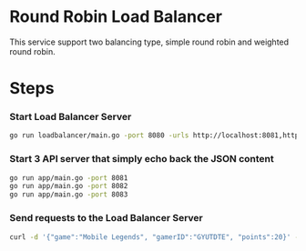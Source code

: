 # Round Robin Load Balancer

This service support two balancing type, simple round robin and weighted round robin.


# Steps

### Start Load Balancer Server
```bash
go run loadbalancer/main.go -port 8080 -urls http://localhost:8081,http://localhost:8082,http://localhost:8083
```

### Start 3 API server that simply echo back the JSON content
```bash
go run app/main.go -port 8081
go run app/main.go -port 8082
go run app/main.go -port 8083
```

### Send requests to the Load Balancer Server
```bash
curl -d '{"game":"Mobile Legends", "gamerID":"GYUTDTE", "points":20}' -H "Content-Type: application/json" -X POST http://localhost:8080/echo
```
